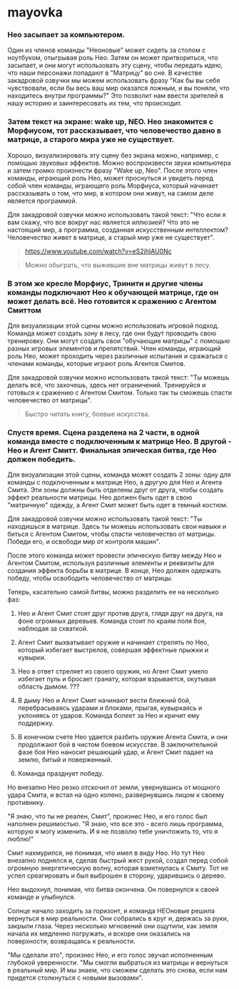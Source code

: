 # mayovka

###  Нео засыпает за компьютером.


Один из членов команды "Неоновые" может сидеть за столом с ноутбуком, отыгрывая роль  Нео. Затем он  может притвориться, что засыпает, и они могут использовать эту сцену, чтобы передать идею, что наши персонажи попадают в "Матрицу" во сне. В качестве закадровой озвучки мы можем использовать фразу "Как бы вы себя чувствовали, если бы весь ваш мир оказался ложным, и вы поняли, что находитесь внутри программы?" Это позволит нам ввести зрителей в нашу историю и заинтересовать их тем, что происходит.



### Затем текст на экране: wake up, NEO. Нео знакомится с Морфиусом, тот рассказывает, что человечество давно в матрице, а старого мира уже не существует.



Хорошо, визуализировать эту сцену без экрана можно, например, с помощью звуковых эффектов. Можно воспроизвести звуки компьютера и затем громко произнести фразу "Wake up, Neo". После этого член команды, играющий роль Нео, может проснуться и увидеть перед собой член команды, играющего роль Морфиуса, который начинает рассказывать о том, что мир, в котором они живут, на самом деле является программой.

Для закадровой озвучки можно использовать такой текст: "Что если я вам скажу, что все вокруг нас является иллюзией? Что это не настоящий мир, а программа, созданная искусственным интеллектом? Человечество живет в матрице, а старый мир уже не существует".


> https://www.youtube.com/watch?v=eS2jhIAU0Nc

> Можно обыграть, что выжившие вне матрицы живут в лесу.



### В этом же кресле Морфиус, Тринити и другие члены команды подключают Нео к обучающей матрице, где он может делать всё. Нео готовится к сражению с Агентом Смиттом



Для визуализации этой сцены можно использовать игровой подход. Команда может создать зону в лесу, где они будут проводить свою тренировку. Они могут создать свои "обучающие матрицы" с помощью разных игровых элементов и препятствий. Член команды, играющий роль Нео, может проходить через различные испытания и сражаться с членами команды, которые играют роль Агентов Смитов.

Для закадровой озвучки можно использовать такой текст: "Ты можешь делать всё, что захочешь, здесь нет ограничений. Тренируйся и готовься к сражению с Агентом Смитом. Только так ты сможешь спасти человечество от матрицы".


> Быстро читать книгу, боевые искусства.


### Спустя время. Сцена разделена на 2 части, в одной команда вместе с подключенным к матрице Нео. В другой - Нео и Агент Смитт. Финальная эпическая битва, где Нео должен победить.



Для визуализации этой сцены, команда может создать 2 зоны: одну для команды с подключенным к матрице Нео, а другую для Нео и Агента Смита. Эти зоны должны быть отделены друг от друга, чтобы создать эффект реальности матрицы. Нео должен быть одет в свою "матричную" одежду, а Агент Смит может быть одет в темный костюм.

Для закадровой озвучки можно использовать такой текст: "Ты находишься в матрице. Здесь ты можешь использовать свои навыки и биться с Агентом Смитом, чтобы спасти человечество от матрицы. Победи его, и освободи мир от контроля машин".

После этого команда может провести эпическую битву между Нео и Агентом Смитом, используя различные элементы и реквизиты для создания эффекта борьбы в матрице. В конце, Нео должен одержать победу, чтобы освободить человечество от матрицы.


Теперь, касательно самой битвы, можно разделить ее на несколько фаз:

1.  Нео и Агент Смит стоят друг против друга, глядя друг на друга, на фоне огромных деревьев. Команда стоит по краям поля боя, наблюдая за схваткой.
    
2.  Агент Смит выхватывает оружие и начинает стрелять по Нео, который избегает выстрелов, совершая эффектные прыжки и кувырки.
    
3.  Нео в ответ стреляет из своего оружия, но Агент Смит умело избегает пуль и бросает гранату, которая взрывается, окутывая область дымом. ???
    
4.  В дыму Нео и Агент Смит начинают вести ближний бой, перебрасываясь ударами и блоками, прыгая, кувыркаясь и уклоняясь от ударов. Команда болеет за Нео и кричит ему поддержку.
    
5.  В конечном счете Нео удается разбить оружие Агента Смита, и они продолжают бой в чистом боевом искусстве. В заключительной фазе боя Нео наносит решающий удар, и Агент Смит падает на землю, битый и поверженный.
    
6.  Команда празднует победу. 

Но внезапно Нео резко отскочил от земли, увернувшись от мощного удара Смита, и встал на одно колено, развернувшись лицом к своему противнику.

"Я знаю, что ты не реален, Смит", произнес Нео, и его голос был наполнен решимостью. "Я знаю, что все это - всего лишь программа, которую я могу изменить. И я не позволю тебе уничтожить то, что я люблю!"

Смит нахмурился, не понимая, что имел в виду Нео. Но тут Нео внезапно поднялся и, сделав быстрый жест рукой, создал перед собой огромную энергетическую волну, которая взметнулась к Смиту. Тот не успел среагировать и был выброшен в сторону, ударившись о дерево.

Нео выдохнул, понимая, что битва окончена. Он повернулся к своей команде и улыбнулся.


Солнце начало заходить за горизонт, и команда НЕОновые решила вернуться в мир реальности. Они собрались в круг и, держась за руки, закрыли глаза. Через несколько мгновений они ощутили, как земля начала их медленно погружать, и вскоре они оказались на поверхности, возвращаясь к реальности.

"Мы сделали это", произнес Нео, и его голос звучал исполненным глубокой уверенности. "Мы смогли выбраться из матрицы и вернуться в реальный мир. И мы знаем, что сможем сделать это снова, если нам придется столкнуться с новыми вызовами".
